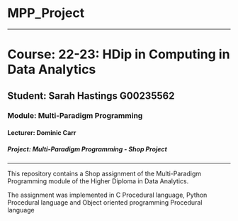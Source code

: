 # MPP_Project
***
# Course: 22-23: HDip in Computing in Data Analytics
## Student: Sarah Hastings G00235562
### Module: Multi-Paradigm Programming
#### Lecturer: Dominic Carr
##### Project: Multi-Paradigm Programming - Shop Project 
***

This repository contains a Shop assignment of the Multi-Paradigm Programming module of the Higher Diploma in Data Analytics. 

The assignment was implemented in C Procedural language, Python Procedural language and Object oriented programming Procedural language